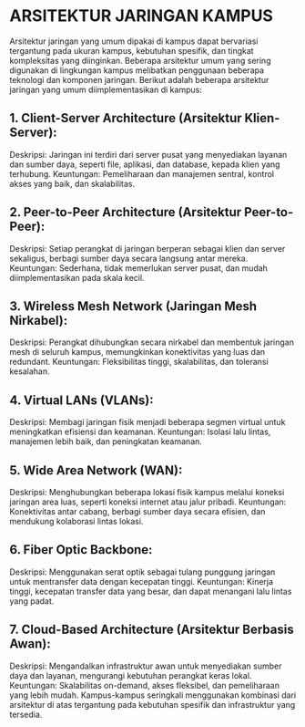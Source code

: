 # ARSITEKTUR JARINGAN KAMPUS

Arsitektur jaringan yang umum dipakai di kampus dapat bervariasi tergantung pada ukuran kampus, kebutuhan spesifik, dan tingkat kompleksitas yang diinginkan. Beberapa arsitektur umum yang sering digunakan di lingkungan kampus melibatkan penggunaan beberapa teknologi dan komponen jaringan. Berikut adalah beberapa arsitektur jaringan yang umum diimplementasikan di kampus:

## 1. Client-Server Architecture (Arsitektur Klien-Server):

Deskripsi: Jaringan ini terdiri dari server pusat yang menyediakan layanan dan sumber daya, seperti file, aplikasi, dan database, kepada klien yang terhubung.
Keuntungan: Pemeliharaan dan manajemen sentral, kontrol akses yang baik, dan skalabilitas.

## 2. Peer-to-Peer Architecture (Arsitektur Peer-to-Peer):

Deskripsi: Setiap perangkat di jaringan berperan sebagai klien dan server sekaligus, berbagi sumber daya secara langsung antar mereka.
Keuntungan: Sederhana, tidak memerlukan server pusat, dan mudah diimplementasikan pada skala kecil.

## 3. Wireless Mesh Network (Jaringan Mesh Nirkabel):

Deskripsi: Perangkat dihubungkan secara nirkabel dan membentuk jaringan mesh di seluruh kampus, memungkinkan konektivitas yang luas dan redundant.
Keuntungan: Fleksibilitas tinggi, skalabilitas, dan toleransi kesalahan.

## 4. Virtual LANs (VLANs):

Deskripsi: Membagi jaringan fisik menjadi beberapa segmen virtual untuk meningkatkan efisiensi dan keamanan.
Keuntungan: Isolasi lalu lintas, manajemen lebih baik, dan peningkatan keamanan.

## 5. Wide Area Network (WAN):

Deskripsi: Menghubungkan beberapa lokasi fisik kampus melalui koneksi jaringan area luas, seperti koneksi internet atau jalur pribadi.
Keuntungan: Konektivitas antar cabang, berbagi sumber daya secara efisien, dan mendukung kolaborasi lintas lokasi.

## 6. Fiber Optic Backbone:

Deskripsi: Menggunakan serat optik sebagai tulang punggung jaringan untuk mentransfer data dengan kecepatan tinggi.
Keuntungan: Kinerja tinggi, kecepatan transfer data yang besar, dan dapat menangani lalu lintas yang padat.

## 7. Cloud-Based Architecture (Arsitektur Berbasis Awan):

Deskripsi: Mengandalkan infrastruktur awan untuk menyediakan sumber daya dan layanan, mengurangi kebutuhan perangkat keras lokal.
Keuntungan: Skalabilitas on-demand, akses fleksibel, dan pemeliharaan yang lebih mudah.
Kampus-kampus seringkali menggunakan kombinasi dari arsitektur di atas tergantung pada kebutuhan spesifik dan infrastruktur yang tersedia.
